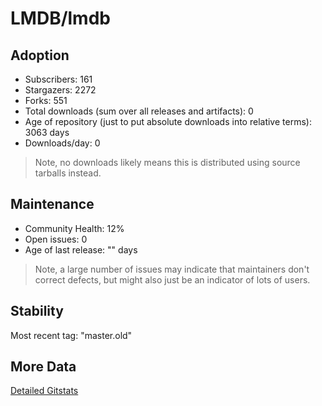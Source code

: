 # LMDB/lmdb

## Adoption

- Subscribers: 161
- Stargazers: 2272
- Forks: 551
- Total downloads (sum over all releases and artifacts): 0
- Age of repository (just to put absolute downloads into relative terms): 3063 days
- Downloads/day: 0

> Note, no downloads likely means this is distributed using source tarballs instead.

## Maintenance

- Community Health: 12%
- Open issues: 0
- Age of last release: "<No Releases>" days

> Note, a large number of issues may indicate that maintainers don't correct defects, but might also
> just be an indicator of lots of users.

## Stability

Most recent tag: "master.old"

## More Data

[Detailed Gitstats](/bazel-catalog/gitstats/LMDB/lmdb)

